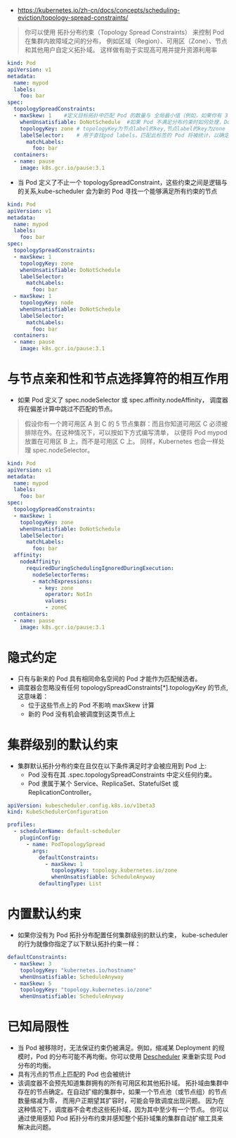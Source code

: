* https://kubernetes.io/zh-cn/docs/concepts/scheduling-eviction/topology-spread-constraints/
>你可以使用 拓扑分布约束（Topology Spread Constraints） 来控制 Pod 在集群内故障域之间的分布， 例如区域（Region）、可用区（Zone）、节点和其他用户自定义拓扑域。 这样做有助于实现高可用并提升资源利用率
```yml
kind: Pod
apiVersion: v1
metadata:
  name: mypod
  labels:
    foo: bar
spec:
  topologySpreadConstraints:   
  - maxSkew: 1    #定义目标拓扑中匹配 Pod 的数量与 全局最小值（例如，如果你有 3 个可用区，分别有 2、2 和 1 个匹配的 Pod，则 MaxSkew 设为 1， 且全局最小值为 1） 之间的最大允许差值，如果你选择 whenUnsatisfiable: DoNotSchedule；如果你选择 whenUnsatisfiable: ScheduleAnyway，则该调度器会更为偏向能够降低偏差值的拓扑域
    whenUnsatisfiable: DoNotSchedule  #如果 Pod 不满足分布约束时如何处理，DoNotSchedule（默认）告诉调度器不要调度。ScheduleAnyway 告诉调度器仍然继续调度，只是根据如何能将偏差最小化来对节点进行排序。
    topologyKey: zone # topologyKey为节点label的key,节点label的key为zone ,且values相同的节点被认为在相同拓扑域中（也就是具有相同key:values的实例为一个域）调度器将尝试在每个域中放置均衡数量的pod
    labelSelector:    # 用于查找pod labels。匹配此标签的 Pod 将被统计，以确定相应拓扑域中 Pod 的数量
      matchLabels:
        foo: bar
  containers:
  - name: pause
    image: k8s.gcr.io/pause:3.1
```
* 当 Pod 定义了不止一个 topologySpreadConstraint，这些约束之间是逻辑与的关系,kube-scheduler 会为新的 Pod 寻找一个能够满足所有约束的节点
```yml
kind: Pod
apiVersion: v1
metadata:
  name: mypod
  labels:
    foo: bar
spec:
  topologySpreadConstraints:
  - maxSkew: 1
    topologyKey: zone
    whenUnsatisfiable: DoNotSchedule
    labelSelector:
      matchLabels:
        foo: bar
  - maxSkew: 1
    topologyKey: node
    whenUnsatisfiable: DoNotSchedule
    labelSelector:
      matchLabels:
        foo: bar
  containers:
  - name: pause
    image: k8s.gcr.io/pause:3.1
```

# 与节点亲和性和节点选择算符的相互作用
* 如果 Pod 定义了 spec.nodeSelector 或 spec.affinity.nodeAffinity， 调度器将在偏差计算中跳过不匹配的节点。
>假设你有一个跨可用区 A 到 C 的 5 节点集群：而且你知道可用区 C 必须被排除在外。在这种情况下，可以按如下方式编写清单， 以便将 Pod mypod 放置在可用区 B 上，而不是可用区 C 上。 同样，Kubernetes 也会一样处理 spec.nodeSelector。
```yml
kind: Pod
apiVersion: v1
metadata:
  name: mypod
  labels:
    foo: bar
spec:
  topologySpreadConstraints:
  - maxSkew: 1
    topologyKey: zone
    whenUnsatisfiable: DoNotSchedule
    labelSelector:
      matchLabels:
        foo: bar
  affinity:
    nodeAffinity:
      requiredDuringSchedulingIgnoredDuringExecution:
        nodeSelectorTerms:
        - matchExpressions:
          - key: zone
            operator: NotIn
            values:
            - zoneC
  containers:
  - name: pause
    image: k8s.gcr.io/pause:3.1
```

# 隐式约定
- 只有与新来的 Pod 具有相同命名空间的 Pod 才能作为匹配候选者。
- 调度器会忽略没有任何 topologySpreadConstraints[*].topologyKey 的节点,这意味着：
  - 位于这些节点上的 Pod 不影响 maxSkew 计算
  - 新的 Pod 没有机会被调度到这类节点上

# 集群级别的默认约束
* 集群默认拓扑分布约束在且仅在以下条件满足时才会被应用到 Pod 上:
  - Pod 没有在其 .spec.topologySpreadConstraints 中定义任何约束。
  - Pod 隶属于某个 Service、ReplicaSet、StatefulSet 或 ReplicationController。
```yml
apiVersion: kubescheduler.config.k8s.io/v1beta3
kind: KubeSchedulerConfiguration

profiles:
  - schedulerName: default-scheduler
    pluginConfig:
      - name: PodTopologySpread
        args:
          defaultConstraints:
            - maxSkew: 1
              topologyKey: topology.kubernetes.io/zone
              whenUnsatisfiable: ScheduleAnyway
          defaultingType: List
```

# 内置默认约束
* 如果你没有为 Pod 拓扑分布配置任何集群级别的默认约束， kube-scheduler 的行为就像你指定了以下默认拓扑约束一样：
```yml
defaultConstraints:
  - maxSkew: 3
    topologyKey: "kubernetes.io/hostname"
    whenUnsatisfiable: ScheduleAnyway
  - maxSkew: 5
    topologyKey: "topology.kubernetes.io/zone"
    whenUnsatisfiable: ScheduleAnyway
```

# 已知局限性
* 当 Pod 被移除时，无法保证约束仍被满足。例如，缩减某 Deployment 的规模时，Pod 的分布可能不再均衡。你可以使用 [Descheduler](https://github.com/kubernetes-sigs/descheduler) 来重新实现 Pod 分布的均衡。
* 具有污点的节点上匹配的 Pod 也会被统计
* 该调度器不会预先知道集群拥有的所有可用区和其他拓扑域。 拓扑域由集群中存在的节点确定。在自动扩缩的集群中，如果一个节点池（或节点组）的节点数量缩减为零， 而用户正期望其扩容时，可能会导致调度出现问题。 因为在这种情况下，调度器不会考虑这些拓扑域，因为其中至少有一个节点。
你可以通过使用感知 Pod 拓扑分布约束并感知整个拓扑域集的集群自动扩缩工具来解决此问题。
